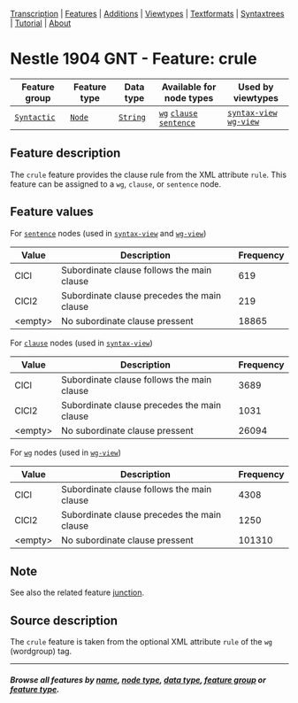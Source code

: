 <a name="start"></a>
<div class="hidden-content">
<a href="../transcription.md">Transcription</a> | <a href="README.md#start">Features</a>  | <a href="../additions/README.md#start">Additions</a> | <a href="../viewtypes.md#start">Viewtypes</a>  | <a href="../textformats.md#start">Textformats</a> |  <a href="../syntaxtrees.md#start">Syntaxtrees</a> | <a href="../tutorial/README.md#start">Tutorial</a>  | <a href="../about.md#start">About</a>
</div>

# Nestle 1904 GNT - Feature: crule

Feature group | Feature type | Data type | Available for node types | Used by viewtypes
---  | --- | --- | --- | ---
[`Syntactic`](featuresbygroup.md#syntactic-features) | [`Node`](featuresbyfeaturetype.md#node-features) | [`String`](featuresbydatatype.md#string-datatype) | [`wg`](featuresbynodetype.md#wordgroup-nodes) [`clause`](featuresbynodetype.md#clause-nodes) [`sentence`](featuresbynodetype.md#sentence-nodes) | [`syntax-view`](../syntax-view.md#start) [`wg-view`](../wg-view.md#start) 

## Feature description

The `crule` feature provides the clause rule from the XML attribute `rule`. This feature can be assigned to a `wg`, `clause`, or `sentence` node.

## Feature values

For [`sentence`](featuresbynodetype.md#sentence-nodes) nodes (used in [`syntax-view`](../syntax-view.md#start) and  [`wg-view`](../wg-view.md#start))

Value | Description | Frequency
--- | --- | ---
ClCl | Subordinate clause follows the main clause | 619
‎ClCl2 | Subordinate clause precedes the main clause | 219
&lt;empty&gt; | No subordinate clause pressent | 18865 

For [`clause`](featuresbynodetype.md#sentence-nodes) nodes (used in [`syntax-view`](../syntax-view.md#start))

Value | Description | Frequency
--- | --- | ---
ClCl | Subordinate clause follows the main clause | 3689
‎ClCl2 | Subordinate clause precedes the main clause | 1031
&lt;empty&gt; | No subordinate clause pressent | 26094


For [`wg`](featuresbynodetype.md#wordgroup-nodes) nodes (used in [`wg-view`](../wg-view.md#start))

Value | Description | Frequency
--- | --- | ---
ClCl | Subordinate clause follows the main clause | 4308
‎ClCl2 | Subordinate clause precedes the main clause | 1250
&lt;empty&gt; | No subordinate clause pressent | 101310

## Note

See also the related feature [junction](junction.md#readme).

## Source description

The `crule` feature is taken from the optional XML attribute `rule` of the `wg` (wordgroup) tag.

---
#### *Browse all features by [name](featuresbyname.md#start), [node type](featuresbynodetype.md#start), [data type](featuresbydatatype.md#start), [feature group](featuresbygroup.md#start) or [feature type](featuresbyfeaturetype.md#start).*
